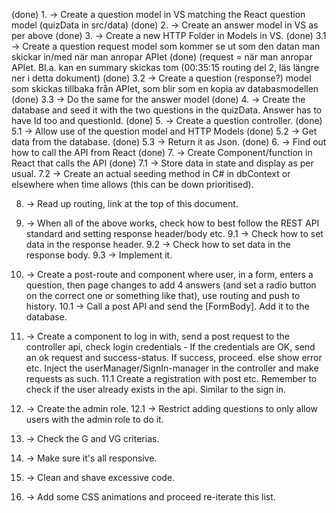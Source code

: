 (done) 1. -> Create a question model in VS matching the React question model (quizData in src/data)
(done) 2. -> Create an answer model in VS as per above
(done) 3. -> Create a new HTTP Folder in Models in VS.
(done)	3.1 -> Create a question request model som kommer se ut som den datan man skickar in/med när man anropar APIet
(done)		(request = när man anropar APIet. Bl.a. kan en summary skickas tom (00:35:15 routing del 2, läs längre ner i detta dokument)
(done)	3.2 -> Create a question (response?) model som skickas tillbaka från APIet, som blir som en kopia av databasmodellen
(done)	3.3 -> Do the same for the answer model
(done) 4. -> Create the database and seed it with the two questions in the quizData. Answer has to have Id too and questionId.
(done) 5. -> Create a question controller.
(done)	5.1 -> Allow use of the question model and HTTP Models
(done)	5.2 -> Get data from the database.
(done)	5.3 -> Return it as Json.
(done) 6. -> Find out how to call the API from React
(done) 7. -> Create Component/function in React that calls the API
(done)	7.1 -> Store data in state and display as per usual.
	7.2 -> Create an actual seeding method in C# in dbContext or elsewhere when time allows (this can be down prioritised).

8. -> Read up routing, link at the top of this document.

9. -> When all of the above works, check how to best follow the REST API standard and setting response header/body etc.
	9.1 -> Check how to set data in the response header.
	9.2 -> Check how to set data in the response body.
	9.3 -> Implement it.
10. -> Create a post-route and component where user, in a form, enters a question, then page changes to add 4 answers (and set a radio button on the correct one or something like that), use routing and push to history.
	10.1 -> Call a post API and send the [FormBody]. Add it to the database.
11. -> Create a component to log in with, send a post request to the controller api, check login credentials -
		If the credentials are OK, send an ok request and success-status. If success, proceed. else show error etc.
		Inject the userManager/SignIn-manager in the controller and make requests as such.
	11.1 Create a registration with post etc. Remember to check if the user already exists in the api. Similar to the sign in.
12. -> Create the admin role.
	12.1 -> Restrict adding questions to only allow users with the admin role to do it.
12. -> Check the G and VG criterias.
13. -> Make sure it's all responsive.
14. -> Clean and shave excessive code.
15. -> Add some CSS animations and proceed re-iterate this list.
